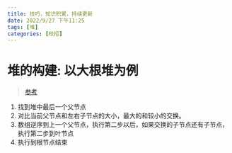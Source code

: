 ```yaml
---
title: 技巧，知识积累，持续更新
date: 2022/9/27 下午11:25
tags: [堆]
categories: [校招]
---
```



# 堆的构建: 以大根堆为例

> [参考](https://blog.csdn.net/qq876940285/article/details/88360807)

1. 找到堆中最后一个父节点
2. 对比当前父节点和左右子节点的大小，最大的和较小的交换。
3. 数组逆序到上一个父节点，执行第二步以后，如果交换的子节点还有子节点，执行第二步到叶节点
4. 执行到根节点结束